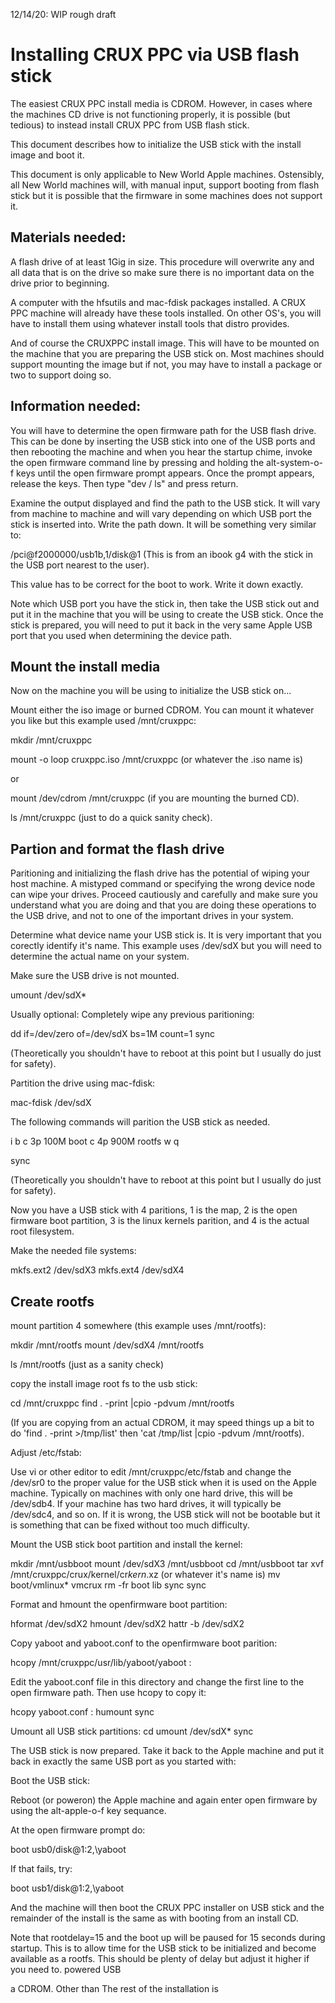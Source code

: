 
12/14/20:  WIP rough draft

# Installing CRUX PPC via USB flash stick

The easiest CRUX PPC install media is CDROM.    However,  in cases
where the machines CD drive is not functioning properly, it is possible (but
tedious) to instead install CRUX PPC from USB flash stick.   

This document describes how to initialize the USB stick with the install image and boot it.

This document is only applicable to New World Apple machines.  Ostensibly, all 
New World machines will, with manual input, support booting from flash stick but
it is possible that the firmware in some machines does not support it.

## Materials needed:

A flash drive of at least 1Gig in size.   This procedure will overwrite any and all
data that is on the drive so make sure there is no important data on the drive prior
to beginning.

A computer with the hfsutils and mac-fdisk packages installed.   A CRUX PPC machine will already
have these tools installed.   On other OS's, you will have to install them using whatever
install tools that distro provides.

And of course the CRUXPPC install image.   This will have to be mounted on the machine that
you are preparing the USB stick on.   Most machines should support mounting the image but
if not, you may have to install a package or two to support doing so.

## Information needed:

You will have to determine the open firmware path for the USB flash drive.   This can be
done by inserting the USB stick into one of the USB ports and then rebooting the machine
and when you hear the startup chime, invoke the open firmware command line by pressing and 
holding the alt-system-o-f keys until the open firmware prompt appears.   Once the prompt
appears, release the keys.  Then type "dev / ls" and press return.

Examine the output displayed and find the path to the USB stick.   It will vary from 
machine to machine and will vary depending on which USB port the stick is inserted into.
Write the path down.   It will be something very similar to:

/pci@f2000000/usb1b,1/disk@1    (This is from an ibook g4 with the stick in the USB port nearest to the user).

This value has to be correct for the boot to work.   Write it down exactly.

Note which USB port you have the stick in, then take the USB stick out and put it in the machine
that you will be using to create the USB stick.   Once the stick is prepared, you will need to 
put it back in the very same Apple USB port that you used when determining the device path.


## Mount the install media

Now on the machine you will be using to initialize the USB stick on...

   Mount either the iso image or burned CDROM.   You can mount it whatever
you like but this example used /mnt/cruxppc:

mkdir /mnt/cruxppc

mount -o loop cruxppc.iso /mnt/cruxppc   (or whatever the .iso name is)

or 

mount /dev/cdrom /mnt/cruxppc   (if you are mounting the burned CD).

ls /mnt/cruxppc   (just to do a quick sanity check).



## Partion and format the flash drive


Paritioning and initializing the flash drive has the potential of wiping your
host machine.  A mistyped command or specifying the wrong device node can wipe your
drives.   Proceed cautiously and carefully and make sure you understand
what you are doing and that you are doing these operations to the USB drive, and not
to one of the important drives in your system.

Determine what device name your USB stick is.   It is very important that you
corectly identify it's name.   This example uses /dev/sdX but you will need to 
determine the actual name on your system.

Make sure the USB drive is not mounted.

umount /dev/sdX*

Usually optional:  Completely wipe any previous paritioning:

dd if=/dev/zero of=/dev/sdX bs=1M count=1
sync

(Theoretically you shouldn't have to reboot at this point but I usually do
 just for safety).

Partition the drive using mac-fdisk:

mac-fdisk /dev/sdX

The following commands will parition the USB stick as needed.

i
b
c
3p
100M
boot
c
4p
900M
rootfs
w
q

sync

(Theoretically you shouldn't have to reboot at this point but I usually do
 just for safety).

Now you have a USB stick with 4 paritions, 1 is the map, 2 is the open firmware
boot partition, 3 is the linux kernels parition, and 4 is the actual root filesystem.

Make the needed file systems:

mkfs.ext2 /dev/sdX3
mkfs.ext4 /dev/sdX4


## Create rootfs

mount partition 4 somewhere   (this example uses /mnt/rootfs):

mkdir /mnt/rootfs
mount /dev/sdX4 /mnt/rootfs

ls /mnt/rootfs  (just as a sanity check)

copy the install image root fs to the usb stick:

cd /mnt/cruxppc
find . -print |cpio -pdvum /mnt/rootfs

(If you are copying from an actual CDROM, it may speed things up a bit to do 
'find . -print >/tmp/list' then 'cat /tmp/list |cpio -pdvum /mnt/rootfs).

Adjust /etc/fstab:

Use vi or other editor to edit /mnt/cruxppc/etc/fstab and change the /dev/sr0 to 
the proper value for the USB stick when it is used on the Apple machine.  Typically 
on machines with only one hard drive, this will be /dev/sdb4.   If your machine
has two hard drives, it will typically be /dev/sdc4, and so on.   If it is wrong,
the USB stick will not be bootable but it is something that can be fixed without
too much difficulty.


Mount the USB stick boot partition and install the kernel:

mkdir /mnt/usbboot
mount /dev/sdX3 /mnt/usbboot
cd /mnt/usbboot
tar xvf /mnt/cruxppc/crux/kernel/cr*kern*.xz   (or whatever it's name is)
mv boot/vmlinux* vmcrux
rm -fr boot lib
sync
sync


Format and hmount the openfirmware boot partition:

hformat /dev/sdX2
hmount /dev/sdX2
hattr -b /dev/sdX2


Copy yaboot and yaboot.conf to the openfirmware boot parition:

hcopy /mnt/cruxppc/usr/lib/yaboot/yaboot :

Edit the yaboot.conf file in this directory and change the first
line to the open firmware path.  Then use hcopy to copy it:

hcopy yaboot.conf :
humount 
sync

Umount all USB stick partitions:
cd
umount /dev/sdX*
sync

The USB stick is now prepared.  Take it back to the Apple machine 
and put it back in exactly the same USB port as you started with:


Boot the USB stick:

Reboot (or poweron) the Apple machine and again enter open firmware
by using the alt-apple-o-f key sequance.

At the open firmware prompt do:

boot usb0/disk@1:2,\\yaboot

If that fails, try:

boot usb1/disk@1:2,\\yaboot

And the machine will then boot the CRUX PPC installer on USB stick
and the remainder of the install is the same as with booting from 
an install CD.

Note that rootdelay=15 and the boot up will be paused for 15 
seconds during startup.  This is to allow time for the USB stick
to be initialized and become available as a rootfs.  This should 
be plenty of delay but adjust it higher if you need to.
powered USB 

a CDROM.
Other than 
The rest of the installation is




